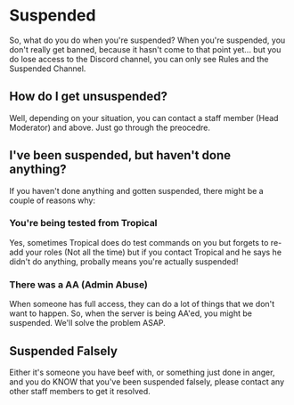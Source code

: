 # Suspended
So, what do you do when you're suspended? When you're suspended, you don't really get banned, because it hasn't come to that point yet... but you do lose access to the Discord channel, you can only see Rules and the Suspended Channel.

## How do I get unsuspended?
Well, depending on your situation, you can contact a staff member (Head Moderator) and above. Just go through the preocedre.

## I've been suspended, but haven't done anything?
If you haven't done anything and gotten suspended, there might be a couple of reasons why:

### You're being tested from Tropical
Yes, sometimes Tropical does do test commands on you but forgets to re-add your roles (Not all the time) but if you contact Tropical and he says he didn't do anything, probally means you're actually suspended!

### There was a AA (Admin Abuse)
When someone has full access, they can do a lot of things that we don't want to happen. So, when the server is being AA'ed, you might be suspended. We'll solve the problem ASAP.

## Suspended Falsely
Either it's someone you have beef with, or something just done in anger, and you do KNOW that you've been suspended falsely, please contact any other staff members to get it resolved.
